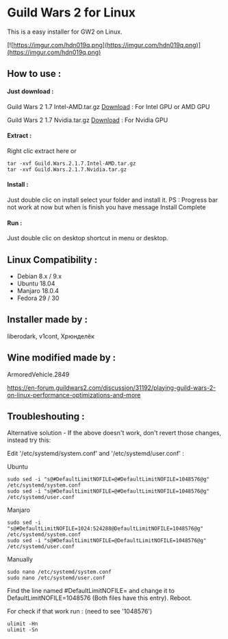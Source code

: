 # Guild Wars 2 for Linux

This is a easy installer for GW2 on Linux.

[![https://imgur.com/hdn019q.png](https://imgur.com/hdn019q.png)](https://imgur.com/hdn019q.png)


## How to use :

#### Just download :

Guild Wars 2 1.7 Intel-AMD.tar.gz [Download](https://github.com/liberodark/GW2-Wine/releases/download/1.7/Guild.Wars.2.1.7.Intel-AMD.tar.gz) : For Intel GPU or AMD GPU

Guild Wars 2 1.7 Nvidia.tar.gz [Download](https://github.com/liberodark/GW2-Wine/releases/download/1.7/Guild.Wars.2.1.7.Nvidia.tar.gz) : For Nvidia GPU

#### Extract :

Right clic extract here or

```
tar -xvf Guild.Wars.2.1.7.Intel-AMD.tar.gz
tar -xvf Guild.Wars.2.1.7.Nvidia.tar.gz
```

#### Install :

Just double clic on install select your folder and install it.
PS : Progress bar not work at now but when is finish you have message Install Complete

#### Run :

Just double clic on desktop shortcut in menu or desktop.

## Linux Compatibility :

- Debian 8.x / 9.x
- Ubuntu 18.04
- Manjaro 18.0.4
- Fedora 29 / 30

## Installer made by :

liberodark, v1cont, Хрюнделёк

## Wine modified made by :

ArmoredVehicle.2849

https://en-forum.guildwars2.com/discussion/31192/playing-guild-wars-2-on-linux-performance-optimizations-and-more

## Troubleshouting :

Alternative solution - If the above doesn't work, don't revert those changes, instead try this:

Edit '/etc/systemd/system.conf' and '/etc/systemd/user.conf' :

Ubuntu
```
sudo sed -i "s@#DefaultLimitNOFILE=@#DefaultLimitNOFILE=1048576@g" /etc/systemd/system.conf
sudo sed -i "s@#DefaultLimitNOFILE=@#DefaultLimitNOFILE=1048576@g" /etc/systemd/user.conf
```

Manjaro
```
sudo sed -i "s@#DefaultLimitNOFILE=1024:524288@DefaultLimitNOFILE=1048576@g" /etc/systemd/system.conf
sudo sed -i "s@#DefaultLimitNOFILE=@DefaultLimitNOFILE=1048576@g" /etc/systemd/user.conf
```

Manually
```
sudo nano /etc/systemd/system.conf
sudo nano /etc/systemd/user.conf
```

Find the line named #DefaultLimitNOFILE= and change it to DefaultLimitNOFILE=1048576 (Both files have this entry).
Reboot.

For check if that work run : (need to see '1048576')

```
ulimit -Hn 
ulimit -Sn
```
